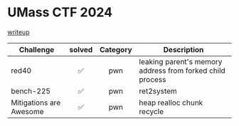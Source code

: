 # UMass CTF 2024

[writeup]()

| Challenge | solved | Category | Description | 
| --- | :---: | :---: | --- |
| red40 | ✅ | pwn | leaking parent's memory address from forked child process  |
| bench-225 | ✅ | pwn | ret2system |
| Mitigations are Awesome | ✅ | pwn | heap realloc chunk recycle |
